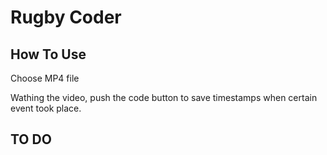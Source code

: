 # Rugby Coder

## How To Use

Choose MP4 file

Wathing the video, push the code button to save timestamps when certain event took place.

## TO DO
